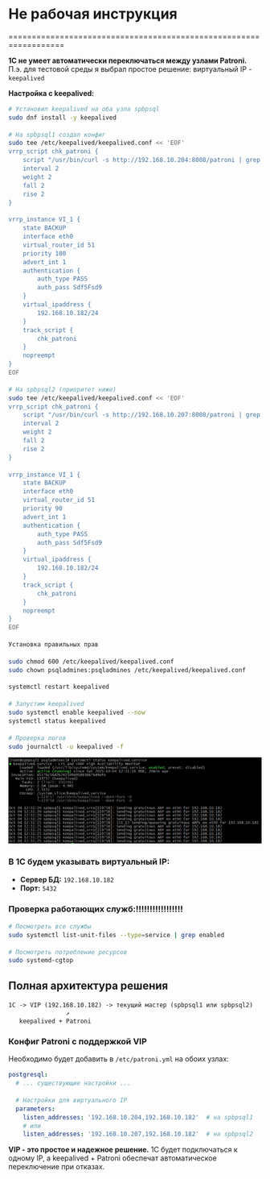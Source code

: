 # Не рабочая инструкция

==================================================================

**1С не умеет автоматически переключаться между узлами Patroni.** 
П.э. для тестовой среды я выбрал простое решение: виртуальный IP - `keepalived`

**Настройка с keepalived:**

```bash
# Установил keepalived на оба узла spbpsql
sudo dnf install -y keepalived

# На spbpsql1 создал конфиг
sudo tee /etc/keepalived/keepalived.conf << 'EOF'
vrrp_script chk_patroni {
    script "/usr/bin/curl -s http://192.168.10.204:8008/patroni | grep -q '\"role\": \"primary\"'"
    interval 2
    weight 2
    fall 2
    rise 2
}

vrrp_instance VI_1 {
    state BACKUP
    interface eth0
    virtual_router_id 51
    priority 100
    advert_int 1
    authentication {
        auth_type PASS
        auth_pass Sdf5Fsd9
    }
    virtual_ipaddress {
        192.168.10.182/24
    }
    track_script {
        chk_patroni
    }
    nopreempt
}
EOF

# На spbpsql2 (приоритет ниже)
sudo tee /etc/keepalived/keepalived.conf << 'EOF'
vrrp_script chk_patroni {
    script "/usr/bin/curl -s http://192.168.10.207:8008/patroni | grep -q '\"role\": \"primary\"'"
    interval 2
    weight 2
    fall 2
    rise 2
}

vrrp_instance VI_1 {
    state BACKUP
    interface eth0
    virtual_router_id 51
    priority 90
    advert_int 1
    authentication {
        auth_type PASS
        auth_pass Sdf5Fsd9
    }
    virtual_ipaddress {
        192.168.10.182/24
    }
    track_script {
        chk_patroni
    }
    nopreempt
}
EOF

Установка правильных прав

sudo chmod 600 /etc/keepalived/keepalived.conf
sudo chown psqladmines:psqladmines /etc/keepalived/keepalived.conf

systemctl restart keepalived

# Запустим keepalived
sudo systemctl enable keepalived --now
systemctl status keepalived

# Проверка логов
sudo journalctl -u keepalived -f
```
![alt text](image-46.png)

### В 1С будем указывать виртуальный IP:
- **Сервер БД:** `192.168.10.182`
- **Порт:** `5432`

### Проверка работающих служб:!!!!!!!!!!!!!!!!!
```bash
# Посмотреть все службы
sudo systemctl list-unit-files --type=service | grep enabled

# Посмотреть потребление ресурсов
sudo systemd-cgtop
```

## Полная архитектура решения
```
1С -> VIP (192.168.10.182) -> текущий мастер (spbpsql1 или spbpsql2)
                ↗
   keepalived + Patroni
```

### Конфиг Patroni с поддержкой VIP

Необходимо будет добавить в `/etc/patroni.yml` на обоих узлах:

```yaml
postgresql:
  # ... существующие настройки ...
  
  # Настройки для виртуального IP
  parameters:
    listen_addresses: '192.168.10.204,192.168.10.182'  # на spbpsql1
    # или
    listen_addresses: '192.168.10.207,192.168.10.182'  # на spbpsql2
```

**VIP - это простое и надежное решение.** 1С будет подключаться к одному IP, а keepalived + Patroni обеспечат автоматическое переключение при отказах.